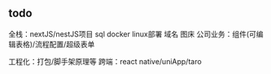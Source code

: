 ## todo
全栈：nextJS/nestJS项目 sql docker linux部署 域名 图床
公司业务：组件(可编辑表格)/流程配置/超级表单

工程化：打包/脚手架原理等
跨端：react native/uniApp/taro